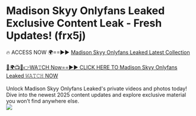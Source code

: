 # Madison Skyy Onlyfans Leaked Exclusive Content Leak - Fresh Updates! (frx5j)

🔥 ACCESS NOW 🌍==►► <a href="https://tinyurl.com/kvy9nzfs" rel="nofollow">Madison Skyy Onlyfans Leaked Latest Collection</a>
<br><br>
[🔴🌍📺📱👉WA𝚃CH Now==►► CLICK HERE TO Madison Skyy Onlyfans Leaked 𝚆𝙰𝚃𝙲𝙷 NOW](https://tinyurl.com/kvy9nzfs)
<br><br>
Unlock Madison Skyy Onlyfans Leaked's private videos and photos today! Dive into the newest 2025 content updates and explore exclusive material you won’t find anywhere else.
<br>
<a href="https://tinyurl.com/kvy9nzfs" rel="nofollow" data-target="animated-image.originalLink"><img src="https://camo.githubusercontent.com/8a4f000d20f83aca3bf7ec5f350d767afa0574a8a352519fd8cfa583a6f93a33/68747470733a2f2f692e696d6775722e636f6d2f644a486b345a712e676966" data-canonical-src="https://i.imgur.com/dJHk4Zq.gif" style="max-width: 100%; display: inline-block;" data-target="animated-image.originalImage"></a>
<br>

